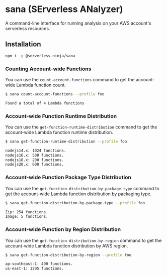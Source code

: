 # sana (SErverless ANalyzer)

A command-line interface for running analysis on your AWS account's serverless resources.

## Installation

```sh
npm i -g @serverless-ninja/sana
```

### Counting Account-wide Functions

You can use the `count-account-functions` command to get the account-wide Lambda function count.

```sh
$ sana count-account-functions --profile foo

Found a total of 4 Lambda functions
```

### Account-wide Function Runtime Distribution

You can use the `get-function-runtime-distribution` command to get the account-wide Lambda function runtime distribution.

```sh
$ sana get-function-runtime-distribution --profile foo

nodejs14.x: 1024 functions.
nodejs16.x: 500 functions.
nodejs18.x: 200 functions.
nodejs20.x: 600 functions.
```

### Account-wide Function Package Type Distribution

You can use the `get-function-distribution-by-package-type` command to get the account-wide Lambda function distribution by packaging type.

```sh
$ sana get-function-distribution-by-package-type --profile foo

Zip: 254 functions.
Image: 5 functions.
```

### Account-wide Function by Region Distribution

You can use the `get-function-distribution-by-region` command to get the account-wide Lambda function distribution by AWS region.

```sh
$ sana get-function-distribution-by-region --profile foo

ap-southeast-1: 490 functions.
us-east-1: 1205 functions.
```
